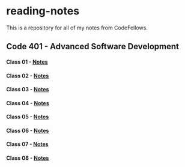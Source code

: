# reading-notes

This is a repository for all of my notes from CodeFellows.

## Code 401 - Advanced Software Development

#### Class 01 - [Notes](https://JoelMWatson.github.io/reading-notes/class-01-reading)

#### Class 02 - [Notes](https://JoelMWatson.github.io/reading-notes/class-02-reading)

#### Class 03 - [Notes](https://JoelMWatson.github.io/reading-notes/class-03-reading)

#### Class 04 - [Notes](https://JoelMWatson.github.io/reading-notes/class-04-reading)

#### Class 05 - [Notes](https://JoelMWatson.github.io/reading-notes/class-05-reading)

#### Class 06 - [Notes](https://JoelMWatson.github.io/reading-notes/class-06-reading)

#### Class 07 - [Notes](https://JoelMWatson.github.io/reading-notes/class-07-reading)

#### Class 08 - [Notes](https://JoelMWatson.github.io/reading-notes/class-08-reading)
